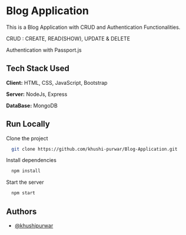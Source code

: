 
# Blog Application

This is a Blog Application with CRUD and Authentication Functionalities.

CRUD : CREATE, READ(SHOW), UPDATE & DELETE

Authentication with Passport.js




## Tech Stack Used

**Client:** HTML, CSS, JavaScript, Bootstrap

**Server:** NodeJs, Express

**DataBase:** MongoDB


  
## Run Locally

Clone the project

```bash
  git clone https://github.com/khushi-purwar/Blog-Application.git
```

Install dependencies

```bash
  npm install
```

Start the server

```bash
  npm start
```



## Authors

- [@khushipurwar](https://github.com/khushi-purwar)

  